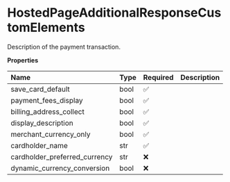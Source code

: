 # HostedPageAdditionalResponseCustomElements

Description of the payment transaction.

**Properties**

| Name                          | Type | Required | Description |
| :---------------------------- | :--- | :------- | :---------- |
| save_card_default             | bool | ✅       |             |
| payment_fees_display          | bool | ✅       |             |
| billing_address_collect       | bool | ✅       |             |
| display_description           | bool | ✅       |             |
| merchant_currency_only        | bool | ✅       |             |
| cardholder_name               | str  | ✅       |             |
| cardholder_preferred_currency | str  | ❌       |             |
| dynamic_currency_conversion   | bool | ❌       |             |
